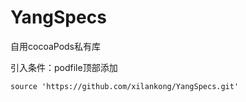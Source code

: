# YangSpecs
自用cocoaPods私有库

引入条件：podfile顶部添加

```
source 'https://github.com/xilankong/YangSpecs.git'
```

